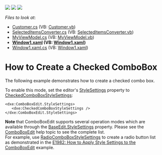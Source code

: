 <!-- default badges list -->
![](https://img.shields.io/endpoint?url=https://codecentral.devexpress.com/api/v1/VersionRange/128644481/21.1.5%2B)
[![](https://img.shields.io/badge/Open_in_DevExpress_Support_Center-FF7200?style=flat-square&logo=DevExpress&logoColor=white)](https://supportcenter.devexpress.com/ticket/details/E1971)
[![](https://img.shields.io/badge/📖_How_to_use_DevExpress_Examples-e9f6fc?style=flat-square)](https://docs.devexpress.com/GeneralInformation/403183)
<!-- default badges end -->
<!-- default file list -->
*Files to look at*:

* [Customer.cs](./CS/ComboBoxEdit_CreatingCheckedComboBox/Customer.cs) (VB: [Customer.vb](./VB/ComboBoxEdit_CreatingCheckedComboBox/Customer.vb))
* [SelectedItemsConverter.cs](./CS/ComboBoxEdit_CreatingCheckedComboBox/SelectedItemsConverter.cs) (VB: [SelectedItemsConverter.vb](./VB/ComboBoxEdit_CreatingCheckedComboBox/SelectedItemsConverter.vb))
* [MyViewModel.cs](./CS/ComboBoxEdit_CreatingCheckedComboBox/ViewModels/MyViewModel.cs) (VB: [MyViewModel.vb](./VB/ComboBoxEdit_CreatingCheckedComboBox/ViewModels/MyViewModel.vb))
* **[Window1.xaml](./CS/ComboBoxEdit_CreatingCheckedComboBox/Window1.xaml) (VB: [Window1.xaml](./VB/ComboBoxEdit_CreatingCheckedComboBox/Window1.xaml))**
* [Window1.xaml.cs](./CS/ComboBoxEdit_CreatingCheckedComboBox/Window1.xaml.cs) (VB: [Window1.xaml](./VB/ComboBoxEdit_CreatingCheckedComboBox/Window1.xaml))
<!-- default file list end -->
# How to Create a Checked ComboBox


<p>The following example demonstrates how to create a checked combo box.</p>
<p>To enable this mode, set the editor's <a href="https://documentation.devexpress.com/WPF/DevExpress.Xpf.Editors.BaseEdit.StyleSettings.property"><u>StyleSettings</u></a> property to <a href="http://documentation.devexpress.com/#WPF/clsDevExpressXpfEditorsCheckedComboBoxStyleSettingstopic"><u>CheckedComboBoxStyleSettings</u></a>:</p>


```xaml
<dxe:ComboBoxEdit.StyleSettings>
   <dxe:CheckedComboBoxStyleSettings />
</dxe:ComboBoxEdit.StyleSettings>
```


<p><strong>Note </strong>that ComboBoxEdit supports several operation modes which are available through the <a href="https://documentation.devexpress.com/WPF/DevExpress.Xpf.Editors.BaseEdit.StyleSettings.property">BaseEdit.StyleSettings</a> property. Please see the <a href="https://documentation.devexpress.com/WPF/116528/Controls-and-Libraries/Data-Editors/Common-Features/Editor-Operation-Modes/ComboBoxEdit">ComboBoxEdit</a> help topic to see the complete list.<br>For example, use <a href="http://documentation.devexpress.com/#WPF/clsDevExpressXpfEditorsRadioComboBoxStyleSettingstopic"><u>RadioComboBoxStyleSettings</u></a> to create a radio button list as demonstrated in the <a href="https://www.devexpress.com/Support/Center/p/E1982">E1982: How to Apply Style Settings to the ComboBoxEdit</a> example.</p>

<br/>


